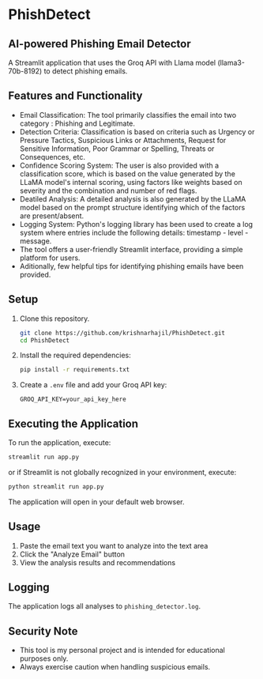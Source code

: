 # PhishDetect
## AI-powered Phishing Email Detector

A Streamlit application that uses the Groq API with Llama model (llama3-70b-8192) to detect phishing emails.

## Features and Functionality

- Email Classification: The tool primarily classifies the email into two category : Phishing and Legitimate.
- Detection Criteria: Classification is based on criteria such as Urgency or Pressure Tactics, Suspicious Links or Attachments, Request for Sensitive Information, Poor Grammar or Spelling, Threats or Consequences, etc.
- Confidence Scoring System: The user is also provided with a classification score, which is based on the value generated by the LLaMA model's internal scoring, using factors like weights based on severity and the combination and number of red flags.
- Deatiled Analysis: A detailed analysis is also generated by the LLaMA model based on the prompt structure identifying which of the factors are present/absent.
- Logging System: Python's logging library has been used to create a log system where entries include the following details: timestamp - level - message.
- The tool offers a user-friendly Streamlit interface, providing a simple platform for users.
- Aditionally, few helpful tips for identifying phishing emails have been provided.

## Setup

1. Clone this repository.
   ```bash
   git clone https://github.com/krishnarhajil/PhishDetect.git
   cd PhishDetect
3. Install the required dependencies:
   ```bash
   pip install -r requirements.txt
   ```
4. Create a `.env` file and add your Groq API key:
   ```
   GROQ_API_KEY=your_api_key_here
   ```

## Executing the Application

To run the application, execute:
```bash
streamlit run app.py
```
or if Streamlit is not globally recognized in your environment, execute:
```bash
python streamlit run app.py
```

The application will open in your default web browser.

## Usage

1. Paste the email text you want to analyze into the text area
2. Click the "Analyze Email" button
3. View the analysis results and recommendations

## Logging

The application logs all analyses to `phishing_detector.log`. 

## Security Note

- This tool is my personal project and is intended for educational purposes only. 
- Always exercise caution when handling suspicious emails.  
